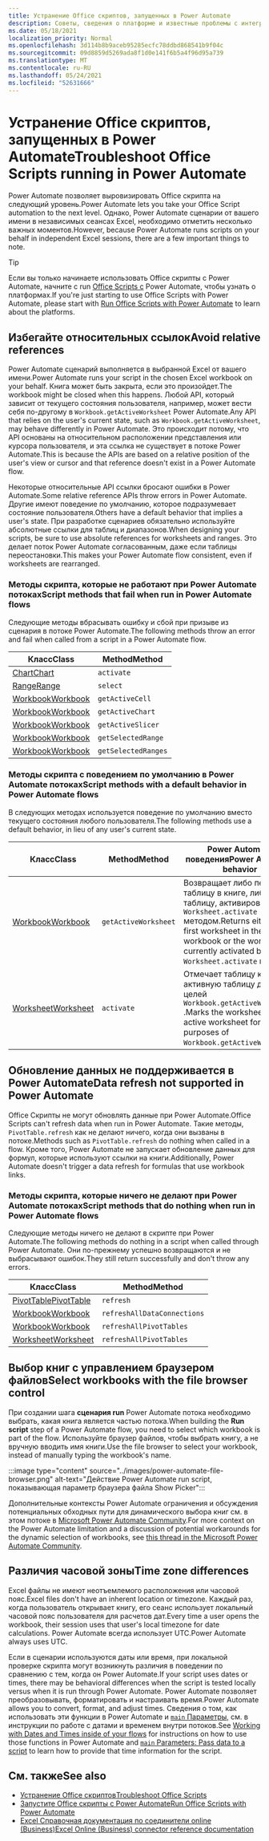 ```yaml
---
title: Устранение Office скриптов, запущенных в Power Automate
description: Советы, сведения о платформе и известные проблемы с интеграцией между Office и Power Automate.
ms.date: 05/18/2021
localization_priority: Normal
ms.openlocfilehash: 3d114b8b9aceb95285ecfc78ddbd868541b9f04c
ms.sourcegitcommit: 09d8859d5269ada8f1d0e141f6b5a4f96d95a739
ms.translationtype: MT
ms.contentlocale: ru-RU
ms.lasthandoff: 05/24/2021
ms.locfileid: "52631666"
---
```

# <a name="troubleshoot-office-scripts-running-in-power-automate"></a><span data-ttu-id="6a6a7-103">Устранение Office скриптов, запущенных в Power Automate</span><span class="sxs-lookup"><span data-stu-id="6a6a7-103">Troubleshoot Office Scripts running in Power Automate</span></span>

<span data-ttu-id="6a6a7-104">Power Automate позволяет выровизировать Office скрипта на следующий уровень.</span><span class="sxs-lookup"><span data-stu-id="6a6a7-104">Power Automate lets you take your Office Script automation to the next level.</span></span> <span data-ttu-id="6a6a7-105">Однако, Power Automate сценарии от вашего имени в независимых сеансах Excel, необходимо отметить несколько важных моментов.</span><span class="sxs-lookup"><span data-stu-id="6a6a7-105">However, because Power Automate runs scripts on your behalf in independent Excel sessions, there are a few important things to note.</span></span>

> [!TIP]
> <span data-ttu-id="6a6a7-106">Если вы только начинаете использовать Office скрипты с Power Automate, начните с run [Office Scripts с](../develop/power-automate-integration.md) Power Automate, чтобы узнать о платформах.</span><span class="sxs-lookup"><span data-stu-id="6a6a7-106">If you're just starting to use Office Scripts with Power Automate, please start with [Run Office Scripts with Power Automate](../develop/power-automate-integration.md) to learn about the platforms.</span></span>

## <a name="avoid-relative-references"></a><span data-ttu-id="6a6a7-107">Избегайте относительных ссылок</span><span class="sxs-lookup"><span data-stu-id="6a6a7-107">Avoid relative references</span></span>

<span data-ttu-id="6a6a7-108">Power Automate сценарий выполняется в выбранной Excel от вашего имени.</span><span class="sxs-lookup"><span data-stu-id="6a6a7-108">Power Automate runs your script in the chosen Excel workbook on your behalf.</span></span> <span data-ttu-id="6a6a7-109">Книга может быть закрыта, если это произойдет.</span><span class="sxs-lookup"><span data-stu-id="6a6a7-109">The workbook might be closed when this happens.</span></span> <span data-ttu-id="6a6a7-110">Любой API, который зависит от текущего состояния пользователя, например, может вести себя по-другому в `Workbook.getActiveWorksheet` Power Automate.</span><span class="sxs-lookup"><span data-stu-id="6a6a7-110">Any API that relies on the user's current state, such as `Workbook.getActiveWorksheet`, may behave differently in Power Automate.</span></span> <span data-ttu-id="6a6a7-111">Это происходит потому, что API основаны на относительном расположении представления или курсора пользователя, и эта ссылка не существует в потоке Power Automate.</span><span class="sxs-lookup"><span data-stu-id="6a6a7-111">This is because the APIs are based on a relative position of the user's view or cursor and that reference doesn't exist in a Power Automate flow.</span></span>

<span data-ttu-id="6a6a7-112">Некоторые относительные API ссылки бросают ошибки в Power Automate.</span><span class="sxs-lookup"><span data-stu-id="6a6a7-112">Some relative reference APIs throw errors in Power Automate.</span></span> <span data-ttu-id="6a6a7-113">Другие имеют поведение по умолчанию, которое подразумевает состояние пользователя.</span><span class="sxs-lookup"><span data-stu-id="6a6a7-113">Others have a default behavior that implies a user's state.</span></span> <span data-ttu-id="6a6a7-114">При разработке сценариев обязательно используйте абсолютные ссылки для таблиц и диапазонов.</span><span class="sxs-lookup"><span data-stu-id="6a6a7-114">When designing your scripts, be sure to use absolute references for worksheets and ranges.</span></span> <span data-ttu-id="6a6a7-115">Это делает поток Power Automate согласованным, даже если таблицы переостановки.</span><span class="sxs-lookup"><span data-stu-id="6a6a7-115">This makes your Power Automate flow consistent, even if worksheets are rearranged.</span></span>

### <a name="script-methods-that-fail-when-run-in-power-automate-flows"></a><span data-ttu-id="6a6a7-116">Методы скрипта, которые не работают при Power Automate потоках</span><span class="sxs-lookup"><span data-stu-id="6a6a7-116">Script methods that fail when run in Power Automate flows</span></span>

<span data-ttu-id="6a6a7-117">Следующие методы вбрасывать ошибку и сбой при призыве из сценария в потоке Power Automate.</span><span class="sxs-lookup"><span data-stu-id="6a6a7-117">The following methods throw an error and fail when called from a script in a Power Automate flow.</span></span>

| <span data-ttu-id="6a6a7-118">Класс</span><span class="sxs-lookup"><span data-stu-id="6a6a7-118">Class</span></span> | <span data-ttu-id="6a6a7-119">Method</span><span class="sxs-lookup"><span data-stu-id="6a6a7-119">Method</span></span> |
|--|--|
| [<span data-ttu-id="6a6a7-120">Chart</span><span class="sxs-lookup"><span data-stu-id="6a6a7-120">Chart</span></span>](/javascript/api/office-scripts/excelscript/excelscript.chart) | `activate` |
| [<span data-ttu-id="6a6a7-121">Range</span><span class="sxs-lookup"><span data-stu-id="6a6a7-121">Range</span></span>](/javascript/api/office-scripts/excelscript/excelscript.range) | `select` |
| [<span data-ttu-id="6a6a7-122">Workbook</span><span class="sxs-lookup"><span data-stu-id="6a6a7-122">Workbook</span></span>](/javascript/api/office-scripts/excelscript/excelscript.workbook) | `getActiveCell` |
| [<span data-ttu-id="6a6a7-123">Workbook</span><span class="sxs-lookup"><span data-stu-id="6a6a7-123">Workbook</span></span>](/javascript/api/office-scripts/excelscript/excelscript.workbook) | `getActiveChart` |
| [<span data-ttu-id="6a6a7-124">Workbook</span><span class="sxs-lookup"><span data-stu-id="6a6a7-124">Workbook</span></span>](/javascript/api/office-scripts/excelscript/excelscript.workbook) | `getActiveSlicer` |
| [<span data-ttu-id="6a6a7-125">Workbook</span><span class="sxs-lookup"><span data-stu-id="6a6a7-125">Workbook</span></span>](/javascript/api/office-scripts/excelscript/excelscript.workbook) | `getSelectedRange` |
| [<span data-ttu-id="6a6a7-126">Workbook</span><span class="sxs-lookup"><span data-stu-id="6a6a7-126">Workbook</span></span>](/javascript/api/office-scripts/excelscript/excelscript.workbook) | `getSelectedRanges` |

### <a name="script-methods-with-a-default-behavior-in-power-automate-flows"></a><span data-ttu-id="6a6a7-127">Методы скрипта с поведением по умолчанию в Power Automate потоках</span><span class="sxs-lookup"><span data-stu-id="6a6a7-127">Script methods with a default behavior in Power Automate flows</span></span>

<span data-ttu-id="6a6a7-128">В следующих методах используется поведение по умолчанию вместо текущего состояния любого пользователя.</span><span class="sxs-lookup"><span data-stu-id="6a6a7-128">The following methods use a default behavior, in lieu of any user's current state.</span></span>

| <span data-ttu-id="6a6a7-129">Класс</span><span class="sxs-lookup"><span data-stu-id="6a6a7-129">Class</span></span> | <span data-ttu-id="6a6a7-130">Method</span><span class="sxs-lookup"><span data-stu-id="6a6a7-130">Method</span></span> | <span data-ttu-id="6a6a7-131">Power Automate поведения</span><span class="sxs-lookup"><span data-stu-id="6a6a7-131">Power Automate behavior</span></span> |
|--|--|--|
| [<span data-ttu-id="6a6a7-132">Workbook</span><span class="sxs-lookup"><span data-stu-id="6a6a7-132">Workbook</span></span>](/javascript/api/office-scripts/excelscript/excelscript.workbook) | `getActiveWorksheet` | <span data-ttu-id="6a6a7-133">Возвращает либо первую таблицу в книге, либо таблицу, активированную `Worksheet.activate` методом.</span><span class="sxs-lookup"><span data-stu-id="6a6a7-133">Returns either the first worksheet in the workbook or the worksheet currently activated by the `Worksheet.activate` method.</span></span> |
| [<span data-ttu-id="6a6a7-134">Worksheet</span><span class="sxs-lookup"><span data-stu-id="6a6a7-134">Worksheet</span></span>](/javascript/api/office-scripts/excelscript/excelscript.worksheet) | `activate` | <span data-ttu-id="6a6a7-135">Отмечает таблицу как активную таблицу для целей `Workbook.getActiveWorksheet` .</span><span class="sxs-lookup"><span data-stu-id="6a6a7-135">Marks the worksheet as the active worksheet for purposes of `Workbook.getActiveWorksheet`.</span></span> |

## <a name="data-refresh-not-supported-in-power-automate"></a><span data-ttu-id="6a6a7-136">Обновление данных не поддерживается в Power Automate</span><span class="sxs-lookup"><span data-stu-id="6a6a7-136">Data refresh not supported in Power Automate</span></span>

<span data-ttu-id="6a6a7-137">Office Скрипты не могут обновлять данные при Power Automate.</span><span class="sxs-lookup"><span data-stu-id="6a6a7-137">Office Scripts can't refresh data when run in Power Automate.</span></span> <span data-ttu-id="6a6a7-138">Такие методы, `PivotTable.refresh` как не делают ничего, когда они вызваны в потоке.</span><span class="sxs-lookup"><span data-stu-id="6a6a7-138">Methods such as `PivotTable.refresh` do nothing when called in a flow.</span></span> <span data-ttu-id="6a6a7-139">Кроме того, Power Automate не запускает обновление данных для формул, которые используют ссылки на книги.</span><span class="sxs-lookup"><span data-stu-id="6a6a7-139">Additionally, Power Automate doesn't trigger a data refresh for formulas that use workbook links.</span></span>

### <a name="script-methods-that-do-nothing-when-run-in-power-automate-flows"></a><span data-ttu-id="6a6a7-140">Методы скрипта, которые ничего не делают при Power Automate потоках</span><span class="sxs-lookup"><span data-stu-id="6a6a7-140">Script methods that do nothing when run in Power Automate flows</span></span>

<span data-ttu-id="6a6a7-141">Следующие методы ничего не делают в скрипте при Power Automate.</span><span class="sxs-lookup"><span data-stu-id="6a6a7-141">The following methods do nothing in a script when called through Power Automate.</span></span> <span data-ttu-id="6a6a7-142">Они по-прежнему успешно возвращаются и не выбрасывают ошибок.</span><span class="sxs-lookup"><span data-stu-id="6a6a7-142">They still return successfully and don't throw any errors.</span></span>

| <span data-ttu-id="6a6a7-143">Класс</span><span class="sxs-lookup"><span data-stu-id="6a6a7-143">Class</span></span> | <span data-ttu-id="6a6a7-144">Method</span><span class="sxs-lookup"><span data-stu-id="6a6a7-144">Method</span></span> |
|--|--|
| [<span data-ttu-id="6a6a7-145">PivotTable</span><span class="sxs-lookup"><span data-stu-id="6a6a7-145">PivotTable</span></span>](/javascript/api/office-scripts/excelscript/excelscript.pivottable) | `refresh` |
| [<span data-ttu-id="6a6a7-146">Workbook</span><span class="sxs-lookup"><span data-stu-id="6a6a7-146">Workbook</span></span>](/javascript/api/office-scripts/excelscript/excelscript.workbook) | `refreshAllDataConnections` |
| [<span data-ttu-id="6a6a7-147">Workbook</span><span class="sxs-lookup"><span data-stu-id="6a6a7-147">Workbook</span></span>](/javascript/api/office-scripts/excelscript/excelscript.workbook) | `refreshAllPivotTables` |
| [<span data-ttu-id="6a6a7-148">Worksheet</span><span class="sxs-lookup"><span data-stu-id="6a6a7-148">Worksheet</span></span>](/javascript/api/office-scripts/excelscript/excelscript.worksheet) | `refreshAllPivotTables` |

## <a name="select-workbooks-with-the-file-browser-control"></a><span data-ttu-id="6a6a7-149">Выбор книг с управлением браузером файлов</span><span class="sxs-lookup"><span data-stu-id="6a6a7-149">Select workbooks with the file browser control</span></span>

<span data-ttu-id="6a6a7-150">При создании шага **сценария run** Power Automate потока необходимо выбрать, какая книга является частью потока.</span><span class="sxs-lookup"><span data-stu-id="6a6a7-150">When building the **Run script** step of a Power Automate flow, you need to select which workbook is part of the flow.</span></span> <span data-ttu-id="6a6a7-151">Используйте браузер файлов, чтобы выбрать книгу, а не вручную вводить имя книги.</span><span class="sxs-lookup"><span data-stu-id="6a6a7-151">Use the file browser to select your workbook, instead of manually typing the workbook's name.</span></span>

:::image type="content" source="../images/power-automate-file-browser.png" alt-text="Действие Power Automate run script, показывающая параметр браузера файла Show Picker":::

<span data-ttu-id="6a6a7-153">Дополнительные контексты Power Automate ограничения и обсуждения потенциальных обходных пути для динамического выбора книг см. в этом потоке в [Microsoft Power Automate Community](https://powerusers.microsoft.com/t5/Power-Automate-Ideas/Allow-for-dynamic-quot-file-quot-value-for-excel-quot-get-a-row/idi-p/103091#).</span><span class="sxs-lookup"><span data-stu-id="6a6a7-153">For more context on the Power Automate limitation and a discussion of potential workarounds for the dynamic selection of workbooks, see [this thread in the Microsoft Power Automate Community](https://powerusers.microsoft.com/t5/Power-Automate-Ideas/Allow-for-dynamic-quot-file-quot-value-for-excel-quot-get-a-row/idi-p/103091#).</span></span>

## <a name="time-zone-differences"></a><span data-ttu-id="6a6a7-154">Различия часовой зоны</span><span class="sxs-lookup"><span data-stu-id="6a6a7-154">Time zone differences</span></span>

<span data-ttu-id="6a6a7-155">Excel файлы не имеют неотъемлемого расположения или часовой пояс.</span><span class="sxs-lookup"><span data-stu-id="6a6a7-155">Excel files don't have an inherent location or timezone.</span></span> <span data-ttu-id="6a6a7-156">Каждый раз, когда пользователь открывает книгу, его сеанс использует локальный часовой пояс пользователя для расчетов дат.</span><span class="sxs-lookup"><span data-stu-id="6a6a7-156">Every time a user opens the workbook, their session uses that user's local timezone for date calculations.</span></span> <span data-ttu-id="6a6a7-157">Power Automate всегда использует UTC.</span><span class="sxs-lookup"><span data-stu-id="6a6a7-157">Power Automate always uses UTC.</span></span>

<span data-ttu-id="6a6a7-158">Если в сценарии используются даты или время, при локальной проверке скрипта могут возникнуть различия в поведении по сравнению с тем, когда он Power Automate.</span><span class="sxs-lookup"><span data-stu-id="6a6a7-158">If your script uses dates or times, there may be behavioral differences when the script is tested locally versus when it is run through Power Automate.</span></span> <span data-ttu-id="6a6a7-159">Power Automate позволяет преобразовывать, форматировать и настраивать время.</span><span class="sxs-lookup"><span data-stu-id="6a6a7-159">Power Automate allows you to convert, format, and adjust times.</span></span> <span data-ttu-id="6a6a7-160">Сведения [](https://flow.microsoft.com/blog/working-with-dates-and-times/) о том, как использовать эти функции в Power Automate и [ `main` Параметры,](../develop/power-automate-integration.md#main-parameters-pass-data-to-a-script) см. в инструкции по работе с датами и временем внутри потоков.</span><span class="sxs-lookup"><span data-stu-id="6a6a7-160">See [Working with Dates and Times inside of your flows](https://flow.microsoft.com/blog/working-with-dates-and-times/) for instructions on how to use those functions in Power Automate and [`main` Parameters: Pass data to a script](../develop/power-automate-integration.md#main-parameters-pass-data-to-a-script) to learn how to provide that time information for the script.</span></span>

## <a name="see-also"></a><span data-ttu-id="6a6a7-161">См. также</span><span class="sxs-lookup"><span data-stu-id="6a6a7-161">See also</span></span>

- [<span data-ttu-id="6a6a7-162">Устранение Office скриптов</span><span class="sxs-lookup"><span data-stu-id="6a6a7-162">Troubleshoot Office Scripts</span></span>](troubleshooting.md)
- [<span data-ttu-id="6a6a7-163">Запустите Office скрипты с Power Automate</span><span class="sxs-lookup"><span data-stu-id="6a6a7-163">Run Office Scripts with Power Automate</span></span>](../develop/power-automate-integration.md)
- [<span data-ttu-id="6a6a7-164">Excel Справочная документация по соединители online (Business)</span><span class="sxs-lookup"><span data-stu-id="6a6a7-164">Excel Online (Business) connector reference documentation</span></span>](/connectors/excelonlinebusiness/)

